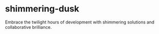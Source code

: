 # shimmering-dusk
Embrace the twilight hours of development with shimmering solutions and collaborative brilliance.

